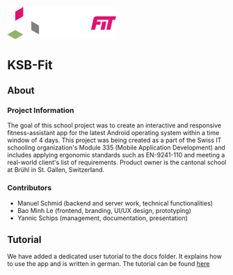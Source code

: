 <img src="https://github.com/Manuel-Schmid/KSB-Fit/blob/main/www/img/logo-white.svg" width="250">

# KSB-Fit

## About
### Project Information
The goal of this school project was to create an interactive and responsive fitness-assistant app for the latest Android operating system within a time window of 4 days.
This project was being created as a part of the Swiss IT schooling organization's Module 335 (Mobile Application Development) and includes applying ergonomic standards such as EN-9241-110 and meeting a real-world client's list of requirements.
Product owner is the cantonal school at Brühl in St. Gallen, Switzerland.

### Contributors
  * Manuel Schmid (backend and server work, technical functionalities)
  * Bao Minh Le (frontend, branding, UI/UX design, prototyping)
  * Yannic Schips (management, documentation, presentation)

## Tutorial
We have added a dedicated user tutorial to the docs folder. It explains how to use the app and is written in german. 
The tutorial can be found <a href="https://github.com/Manuel-Schmid/KSB-Fit/blob/main/docs/user-tutorial.pdf" target="_blank">here</a>
